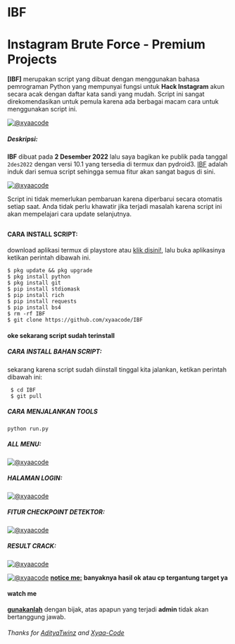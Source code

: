 # IBF
# Instagram Brute Force - Premium Projects
**[IBF]** merupakan script yang dibuat dengan menggunakan bahasa pemrograman Python yang mempunyai fungsi untuk **Hack Instagram** akun secara acak dengan daftar kata sandi yang mudah. Script ini sangat direkomendasikan untuk pemula karena ada berbagai macam cara untuk menggunakan script ini.


[![@xyaacode](https://github.com/xyaacode/IBF/blob/main/assets/Blue%20and%20Beige%20Illustrative%20Music%20YouTube%20Intro%20(1).gif)](https://wa.me/+6283861183874?text=*Assalamualaikum%20Bang*)

##### Deskripsi:
**IBF** dibuat pada **2 Desember 2022** lalu saya bagikan ke publik pada tanggal ```2des2022``` dengan versi 10.1 yang tersedia di termux dan pydroid3. [IBF](https://github.com/xyaacode/SCF) adalah induk dari semua script sehingga semua fitur akan sangat bagus di sini.

[![@xyaacode](https://github.com/xyaacode/IBF/blob/main/assets/IMG_20231209_130240.jpg)](https://wa.me/+6283861183874?text=*Assalamualaikum%20Bang*)

Script ini tidak memerlukan pembaruan karena diperbarui secara otomatis setiap saat. Anda tidak perlu khawatir jika terjadi masalah karena script ini akan mempelajari cara update selanjutnya.

##

#### CARA INSTALL SCRIPT:
 download aplikasi termux di playstore atau [klik disini!](https://f-droid.org/repo/com.termux_118.apk), lalu buka aplikasinya ketikan perintah dibawah ini.
 ```
 $ pkg update && pkg upgrade
 $ pkg install python
 $ pkg install git
 $ pip install stdiomask
 $ pip install rich
 $ pip install requests
 $ pip install bs4
 $ rm -rf IBF
 $ git clone https://github.com/xyaacode/IBF
 ```
#### oke sekarang script sudah terinstall
##### CARA INSTALL BAHAN SCRIPT:
 sekarang karena script sudah diinstall tinggal kita jalankan, ketikan perintah dibawah ini:
 ```
  $ cd IBF
  $ git pull
 ```

##### CARA MENJALANKAN TOOLS
```
python run.py
```

##### ALL MENU:
[![@xyaacode](https://github.com/xyaacode/IBF/blob/main/assets/IMG_20231209_140413.jpg)](https://wa.me/+6283861183874?text=*Assalamualaikum%20Bang*)

##### HALAMAN LOGIN:
[![@xyaacode](https://github.com/xyaacode/IBF/blob/main/assets/IMG_20231209_140424.jpg)](https://wa.me/+6283861183874?text=*Assalamualaikum%20Bang)

##### FITUR CHECKPOINT DETEKTOR:
[![@xyaacode](https://github.com/xyaacode/IBF/blob/main/assets/IMG_20231209_140444.jpg)](https://wa.me/+6283861183874?text=*Assalamualaikum%20Bang)

##### RESULT CRACK:
[![@xyaacode](https://github.com/xyaacode/IBF/blob/main/assets/IMG_20231209_152639.jpg)](https://wa.me/+6283861183874?text=*Assalamualaikum%20Bang)

[![@xyaacode](https://github.com/xyaacode/IBF/blob/main/assets/IMG_20231209_152619.jpg)](https://wa.me/+6283861183874?text=*Assalamualaikum%20Bang)
**[notice me:](https://wa.me/+6283861183874?text=*Assalamualaikum%20Bang)** **banyaknya hasil ok atau cp tergantung target ya**


#### watch me
**[gunakanlah](https://wa.me/+6283861183874?text=*Assalamualaikum%20Bang)** dengan bijak, atas apapun yang terjadi **admin** tidak akan bertanggung jawab.

###### Thanks for [AdityaTwinz](https://github.com/AdityaTwinz) and [Xyaa-Code](https://github.com/Xyaa-Code)

